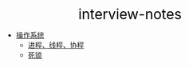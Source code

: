 <center><a href="#" target="_Self" style="font-size:28px;text-decoration:none;color:#000000;">interview-notes</a></center>

* [操作系统](操作系统/)
  * [进程、线程、协程](操作系统/进程-线程-协程/)
  * [死锁](操作系统/死锁/)

